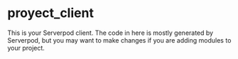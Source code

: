 # proyect_client

This is your Serverpod client. The code in here is mostly generated by
Serverpod, but you may want to make changes if you are adding modules to your
project.
